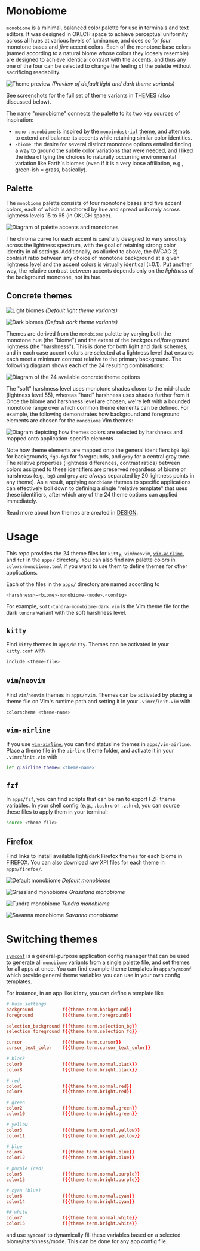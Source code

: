 # Monobiome
`monobiome` is a minimal, balanced color palette for use in terminals and text editors. It
was designed in OKLCH space to achieve perceptual uniformity across all hues at various
levels of luminance, and does so for _four_ monotone bases and _five_ accent colors. Each
of the monotone base colors (named according to a natural biome whose colors they loosely
resemble) are designed to achieve identical contrast with the accents, and thus any one of
the four can be selected to change the feeling of the palette without sacrificing
readability.

![Theme preview](images/repo_preview.png)
_(Preview of default light and dark theme variants)_

See screenshots for the full set of theme variants in [THEMES](THEMES.md) (also discussed
below).

The name "monobiome" connects the palette to its two key sources of inspiration:

- `mono-`: `monobiome` is inspired by the [`monoindustrial` theme][1], and attempts to extend
  and balance its accents while retaining similar color identities.
- `-biome`: the desire for several distinct monotone options entailed finding a way to ground the
  subtle color variations that were needed, and I liked the idea of tying the choices to
  naturally occurring environmental variation like Earth's biomes (even if it is a very
  loose affiliation, e.g., green-ish = grass, basically).

## Palette
The `monobiome` palette consists of four monotone bases and five accent colors, each of
which is anchored by hue and spread uniformly across lightness levels 15 to 95 (in OKLCH
space). 

![Diagram of palette accents and monotones](images/palette.png)

The chroma curve for each accent is carefully designed to vary smoothly across the
lightness spectrum, with the goal of retaining strong color identity in all settings.
Additionally, as alluded to above, the (WCAG 2) contrast ratio between any choice of
monotone background at a given lightness level and the accent colors is virtually
identical ($\pm 0.1$). Put another way, the relative contrast between accents depends only
on the _lightness_ of the background monotone, not its hue.

## Concrete themes
![Light biomes](images/light_code_caps.png)
_(Default light theme variants)_

![Dark biomes](images/dark_code_caps.png)
_(Default dark theme variants)_

Themes are derived from the `monobiome` palette by varying both the monotone hue (the
"biome") and the extent of the background/foreground lightness (the "harshness"). This is
done for both light and dark schemes, and in each case accent colors are selected at a
lightness level that ensures each meet a minimum contrast relative to the primary
background. The following diagram shows each of the 24 resulting combinations:

![Diagram of the 24 available concrete theme options](images/themes.png)

The "soft" harshness level uses monotone shades closer to the mid-shade (lightness level
55), whereas "hard" harshness uses shades further from it. Once the biome and harshness
level are chosen, we're left with a bounded monotone range over which common theme
elements can be defined. For example, the following demonstrates how background and
foreground elements are chosen for the `monobiome` Vim themes:

![
  Diagram depicting how themes colors are selected by harshness and mapped onto
  application-specific elements
](images/vim_theme_elements.png)

Note how theme elements are mapped onto the general identifiers `bg0-bg3` for backgrounds,
`fg0-fg3` for foregrounds, and `gray` for a central gray tone. The relative properties
(lightness differences, contrast ratios) between colors assigned to these identifiers are
preserved regardless of biome or harshness (e.g., `bg3` and `grey` are _always_ separated
by 20 lightness points in any theme). As a result, applying `monobiome` themes to specific
applications can effectively boil down to defining a single "relative template" that uses
these identifiers, after which any of the 24 theme options can applied immediately.

Read more about how themes are created in [DESIGN](DESIGN.md).

# Usage
This repo provides the 24 theme files for `kitty`, `vim`/`neovim`, [`vim-airline`][2], and
`fzf` in the `apps/` directory. You can also find raw palette colors in
`colors/monobiome.toml` if you want to use them to define themes for other applications.

Each of the files in the `apps/` directory are named according to

```sh
<harshness>-<biome>-monobiome-<mode>.<config>
```

For example, `soft-tundra-monobiome-dark.vim` is the Vim theme file for the dark `tundra`
variant with the soft harshness level.

## `kitty`
Find `kitty` themes in `apps/kitty`. Themes can be activated in your `kitty.conf` with

```sh
include <theme-file>
```

## `vim`/`neovim`
Find `vim`/`neovim` themes in `apps/nvim`. Themes can be activated by placing a theme file
on Vim's runtime path and setting it in your `.vimrc`/`init.vim` with

```sh
colorscheme <theme-name>
```

## `vim-airline`
If you use [`vim-airline`][2], you can find statusline themes in `apps/vim-airline`.
Place a theme file in the `airline` theme folder, and activate it in
your `.vimrc`/`init.vim` with

```sh
let g:airline_theme='<theme-name>'
```

## `fzf`
In `apps/fzf`, you can find scripts that can be ran to export FZF theme variables. In your
shell config (e.g., `.bashrc` or `.zshrc`), you can source these files to apply them in
your terminal:

```sh
source <theme-file>
```

## Firefox
Find links to install available light/dark Firefox themes for each biome in
[FIREFOX](/FIREFOX.md). You can also download raw XPI files for each theme in
`apps/firefox/`.

![Default monobiome](images/firefox/default-split.png)
_Default monobiome_

![Grassland monobiome](images/firefox/grassland-split.png)
_Grassland monobiome_

![Tundra monobiome](images/firefox/tundra-split.png)
_Tundra monobiome_

![Savanna monobiome](images/firefox/savanna-split.png)
_Savanna monobiome_

# Switching themes
[`symconf`][3] is a general-purpose application config manager that can be used to
generate all `monobiome` variants from a single palette file, and set themes for all apps
at once. You can find example theme templates in `apps/symconf` which provide general
theme variables you can use in your own config templates.

For instance, in an app like `kitty`, you can define a template like

```conf
# base settings
background           f{{theme.term.background}}
foreground           f{{theme.term.foreground}}

selection_background f{{theme.term.selection_bg}}
selection_foreground f{{theme.term.selection_fg}}

cursor               f{{theme.term.cursor}}
cursor_text_color    f{{theme.term.cursor_text_color}}

# black
color0               f{{theme.term.normal.black}}
color8               f{{theme.term.bright.black}}

# red
color1               f{{theme.term.normal.red}}
color9               f{{theme.term.bright.red}}

# green
color2               f{{theme.term.normal.green}}
color10              f{{theme.term.bright.green}}

# yellow
color3               f{{theme.term.normal.yellow}}
color11              f{{theme.term.bright.yellow}}

# blue
color4               f{{theme.term.normal.blue}}
color12              f{{theme.term.bright.blue}}

# purple (red)
color5               f{{theme.term.normal.purple}}
color13              f{{theme.term.bright.purple}}

# cyan (blue)
color6               f{{theme.term.normal.cyan}}
color14              f{{theme.term.bright.cyan}}

## white
color7               f{{theme.term.normal.white}}
color15              f{{theme.term.bright.white}}
```

and use `symconf` to dynamically fill these variables based on a selected
biome/harshness/mode. This can be done for any app config file.


[1]: https://github.com/isa/TextMate-Themes/blob/master/monoindustrial.tmTheme
[2]: https://github.com/vim-airline/vim-airline
[3]: https://github.com/ologio/symconf
[4]: https://addons.mozilla.org/en-US/firefox/addon/monobiome-dark/ 
[5]: https://addons.mozilla.org/en-US/firefox/addon/monobiome-light/ 
[6]: https://addons.mozilla.org/en-US/firefox/addon/grassland-monobiome-dark/ 
[7]: https://addons.mozilla.org/en-US/firefox/addon/grassland-monobiome-light/ 
[8]: https://addons.mozilla.org/en-US/firefox/addon/tundra-monobiome-dark/ 
[9]: https://addons.mozilla.org/en-US/firefox/addon/tundra-monobiome-light/ 
[10]: https://addons.mozilla.org/en-US/firefox/addon/savanna-monobiome-dark/ 
[11]: https://addons.mozilla.org/en-US/firefox/addon/savanna-monobiome-light/ 
